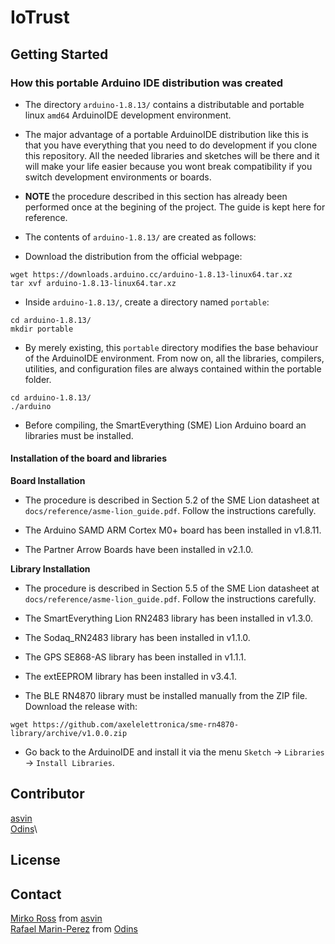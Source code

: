 # IoTrust

## Getting Started

### How this portable Arduino IDE distribution was created

- The directory `arduino-1.8.13/` contains a distributable and portable
  linux `amd64` ArduinoIDE development environment.

- The major advantage of a portable ArduinoIDE distribution like this is that
  you have everything that you need to do development if you clone this
  repository. All the needed libraries and sketches will be there and it will
  make your life easier because you wont break compatibility if you switch
  development environments or boards.

- **NOTE** the procedure described in this section has already been performed
  once at the begining of the project. The guide is kept here for reference.

- The contents of `arduino-1.8.13/` are created as follows:

- Download the distribution from the official webpage:

```
wget https://downloads.arduino.cc/arduino-1.8.13-linux64.tar.xz
tar xvf arduino-1.8.13-linux64.tar.xz
```


- Inside `arduino-1.8.13/`, create a directory named `portable`:

```
cd arduino-1.8.13/
mkdir portable
```

- By merely existing, this `portable` directory modifies the base behaviour of
  the ArduinoIDE environment. From now on, all the libraries, compilers,
  utilities, and configuration files are always contained within the portable
  folder.

```
cd arduino-1.8.13/
./arduino
```

- Before compiling, the SmartEverything (SME) Lion Arduino board an libraries
  must be installed.

#### Installation of the board and libraries

**Board Installation**

- The procedure is described in Section 5.2 of the SME Lion datasheet at
  `docs/reference/asme-lion_guide.pdf`. Follow the instructions carefully.

- The Arduino SAMD ARM Cortex M0+ board has been installed in v1.8.11.
- The Partner Arrow Boards have been installed in v2.1.0.

**Library Installation**

- The procedure is described in Section 5.5 of the SME Lion datasheet at
  `docs/reference/asme-lion_guide.pdf`. Follow the instructions carefully.

- The SmartEverything Lion RN2483 library has been installed in v1.3.0.
- The Sodaq_RN2483 library has been installed in v1.1.0.
- The GPS SE868-AS library has been installed in v1.1.1.
- The extEEPROM library has been installed in v3.4.1.

- The BLE RN4870 library must be installed manually from the ZIP file. Download the release with:

```
wget https://github.com/axelelettronica/sme-rn4870-library/archive/v1.0.0.zip 
```

- Go back to the ArduinoIDE and install it via the menu `Sketch` -> `Libraries` ->  `Install Libraries`.


## Contributor

[asvin](https://asvin.io)\
[Odins](https://www.odins.es)\

## License

## Contact

[Mirko Ross](m.ross@asvin.io) from [asvin](https://asvin.io)\
[Rafael Marin-Perez](https://www.odins.es) from [Odins](https://www.odins.es)
